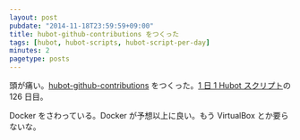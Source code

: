 ```yaml
---
layout: post
pubdate: "2014-11-18T23:59:59+09:00"
title: hubot-github-contributions をつくった
tags: [hubot, hubot-scripts, hubot-script-per-day]
minutes: 2
pagetype: posts
---
```

頭が痛い。[hubot-github-contributions][gh:bouzuya/hubot-github-contributions] をつくった。[1 日 1 Hubot スクリプト][hubot-script-per-day]の 126 日目。

Docker をさわっている。Docker が予想以上に良い。もう VirtualBox とか要らないな。

[gh:bouzuya/hubot-github-contributions]: https://github.com/bouzuya/hubot-github-contributions
[hubot-script-per-day]: http://blog.bouzuya.net/posts?tags=hubot-script-per-day
